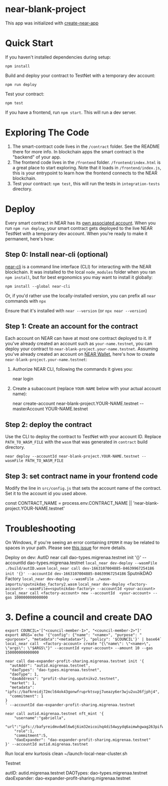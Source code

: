 near-blank-project
==================

This app was initialized with [create-near-app]


Quick Start
===========

If you haven't installed dependencies during setup:

    npm install


Build and deploy your contract to TestNet with a temporary dev account:

    npm run deploy

Test your contract:

    npm test

If you have a frontend, run `npm start`. This will run a dev server.


Exploring The Code
==================

1. The smart-contract code lives in the `/contract` folder. See the README there for
   more info. In blockchain apps the smart contract is the "backend" of your app.
2. The frontend code lives in the `/frontend` folder. `/frontend/index.html` is a great
   place to start exploring. Note that it loads in `/frontend/index.js`,
   this is your entrypoint to learn how the frontend connects to the NEAR blockchain.
3. Test your contract: `npm test`, this will run the tests in `integration-tests` directory.


Deploy
======

Every smart contract in NEAR has its [own associated account][NEAR accounts]. 
When you run `npm run deploy`, your smart contract gets deployed to the live NEAR TestNet with a temporary dev account.
When you're ready to make it permanent, here's how:


Step 0: Install near-cli (optional)
-------------------------------------

[near-cli] is a command line interface (CLI) for interacting with the NEAR blockchain. It was installed to the local `node_modules` folder when you ran `npm install`, but for best ergonomics you may want to install it globally:

    npm install --global near-cli

Or, if you'd rather use the locally-installed version, you can prefix all `near` commands with `npx`

Ensure that it's installed with `near --version` (or `npx near --version`)


Step 1: Create an account for the contract
------------------------------------------

Each account on NEAR can have at most one contract deployed to it. If you've already created an account such as `your-name.testnet`, you can deploy your contract to `near-blank-project.your-name.testnet`. Assuming you've already created an account on [NEAR Wallet], here's how to create `near-blank-project.your-name.testnet`:

1. Authorize NEAR CLI, following the commands it gives you:

      near login

2. Create a subaccount (replace `YOUR-NAME` below with your actual account name):

      near create-account near-blank-project.YOUR-NAME.testnet --masterAccount YOUR-NAME.testnet

Step 2: deploy the contract
---------------------------

Use the CLI to deploy the contract to TestNet with your account ID.
Replace `PATH_TO_WASM_FILE` with the `wasm` that was generated in `contract` build directory.

    near deploy --accountId near-blank-project.YOUR-NAME.testnet --wasmFile PATH_TO_WASM_FILE


Step 3: set contract name in your frontend code
-----------------------------------------------

Modify the line in `src/config.js` that sets the account name of the contract. Set it to the account id you used above.

const CONTRACT_NAME = process.env.CONTRACT_NAME || 'near-blank-project.YOUR-NAME.testnet'



Troubleshooting
===============

On Windows, if you're seeing an error containing `EPERM` it may be related to spaces in your path. Please see [this issue](https://github.com/zkat/npx/issues/209) for more details.


  [create-near-app]: https://github.com/near/create-near-app
  [Node.js]: https://nodejs.org/en/download/package-manager/
  [jest]: https://jestjs.io/
  [NEAR accounts]: https://docs.near.org/concepts/basics/account
  [NEAR Wallet]: https://wallet.testnet.near.org/
  [near-cli]: https://github.com/near/near-cli
  [gh-pages]: https://github.com/tschaub/gh-pages


Deploy on dev: 
AutID
near call dao-types.migrenaa.testnet init '{}' --accountId dao-types.migrenaa.testnet
`local_near dev-deploy --wasmFile ./build/autID.wasm`
`local_near call dev-1663107004885-84639967254186 init '{}' --accountId dev-1663107004885-84639967254186`
SputnikDAO Factory
`local_near dev-deploy --wasmFile ./wasm-imports/sputnikdao_factory2.wasm`
`local_near dev-deploy <factory-account> --wasmFile=<sputnikdao-factory> --accountId <your-account>`
`local_near call <factory-account> new --accountId  <your-account> --gas 100000000000000`
# 3. Define a council and create DAO
```
export COUNCIL='["<council-member-1>", "<council-member-2>"]'
export ARGS=`echo '{"config": {"name": "<name>", "purpose": "<purpose>", "metadata":"<metadata>"}, "policy": '$COUNCIL'}' | base64`
local_near call  <factory-account> create "{\"name\": \"<name>\", \"args\": \"$ARGS\"}" --accountId <your-account> --amount 10 --gas 150000000000000
```

```
near call dao-expander-profit-sharing.migrenaa.testnet init '{
  "autAddr": "autid.migrenaa.testnet",
  "daoTypes": "dao-types.migrenaa.testnet",
  "daoType": 1,
  "daoAddress": "profit-sharing.sputnikv2.testnet",
  "market": 1,
  "metadata": "ipfs://bafkreidj72mcl64ok43gonwfruprktsvpj7ueazy6er3wju2uu26fjphj4",
  "commitment": 1
}
' --accountId dao-expander-profit-sharing.migrenaa.testnet
```
```
near call autid.migrenaa.testnet nft_mint '{
    "username":"gabriella",
    "url":"ipfs://bafyreidmvdw6l6w6j6im32eicoihq4di54wyydq6aimwhgwag263pifwx4/metadata.json",
    "role":1,
    "commitment":5,
    "daoExpander": "dao-expander-profit-sharing.migrenaa.testnet"
}' --accountId autid.migrenaa.testnet
```
Run local env 
kurtosis clean
~/launch-local-near-cluster.sh


Testnet

autID: autid.migrenaa.testnet
DAOTypes: dao-types.migrenaa.testnet
daoExpander: dao-expander-profit-sharing.migrenaa.testnet
